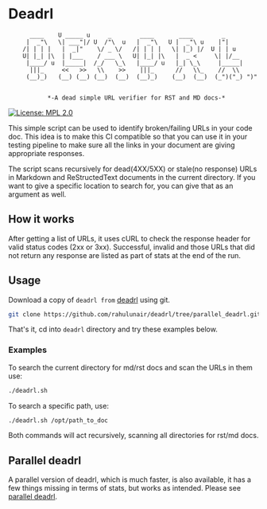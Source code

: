 # Deadrl

          ____    U _____ u     _        ____       ____        _
         |  _"\   \| ___"|/ U  /"\  u   |  _"\   U |  _"\ u    |"|
        /| | | |   |  _|"    \/ _ \/   /| | | |   \| |_) |/  U | | u
        U| |_| |\  | |___    / ___ \   U| |_| |\   |  _ <     \| |/__
         |____/ u  |_____|  /_/   \_\   |____/ u   |_| \_\     |_____|
          |||_     <<   >>   \\    >>    |||_      //   \\_    //  \\ 
         (__)_)   (__) (__) (__)  (__)  (__)_)    (__)  (__)  (_")("_) ")"


               *-A dead simple URL verifier for RST and MD docs-*

[![License: MPL 2.0](https://img.shields.io/badge/License-MPL%202.0-brightgreen.svg)](https://opensource.org/licenses/MPL-2.0)

This simple script can be used to identify broken/failing URLs
in your code doc. This idea is to make this CI compatible so that
you can use it in your testing pipeline to make sure all the links
in your document are giving appropriate responses.

The script scans recursively for dead(4XX/5XX) or stale(no response)
URLs in Markdown and ReStructedText documents in the current directory.
If you want to give a specific location to search for, you can
give that as an argument as well.

## How it works

After getting a list of URLs, it uses cURL to check the response
header for valid status codes (2xx or 3xx). Successful, invalid and
those URLs that did not return any response are listed as part of stats at
the end of the run.

## Usage

Download a copy of `deadrl from` [deadrl](https://github.com/rahulunair/deadrl/tree/parallel_deadrl)
using git.

```bash
git clone https://github.com/rahulunair/deadrl/tree/parallel_deadrl.git
```

That's it, cd into `deadrl` directory and try these examples below.

### Examples

To search the current directory for md/rst docs and scan the URLs in them use:

```bash
./deadrl.sh
```

To search a specific path, use:

```bash
./deadrl.sh /opt/path_to_doc
```

Both commands will act recursively, scanning all directories for rst/md docs.

## Parallel deadrl

A parallel version of deadrl, which is much faster, is also available, it has
a few things missing in terms of stats, but works as intended. Please see
[parallel deadrl](https://github.com/rahulunair/deadrl/tree/parallel_deadrl "parallel_deadrl").

